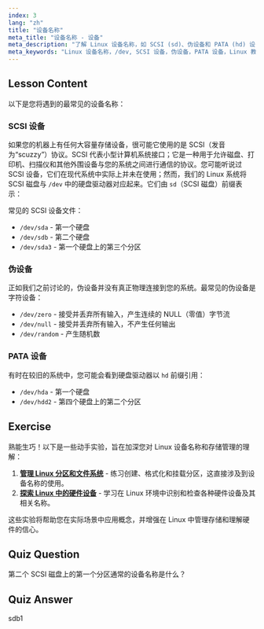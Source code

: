 ```yaml
---
index: 3
lang: "zh"
title: "设备名称"
meta_title: "设备名称 - 设备"
meta_description: "了解 Linux 设备名称，如 SCSI (sd)、伪设备和 PATA (hd) 设备。在这份适合初学者的指南中，了解 /dev/sda、/dev/null 等。"
meta_keywords: "Linux 设备名称，/dev, SCSI 设备，伪设备，PATA 设备，Linux 教程，Linux 初学者，设备文件"
---
```


## Lesson Content

以下是您将遇到的最常见的设备名称：

### SCSI 设备

如果您的机器上有任何大容量存储设备，很可能它使用的是 SCSI（发音为“scuzzy”）协议。SCSI 代表小型计算机系统接口；它是一种用于允许磁盘、打印机、扫描仪和其他外围设备与您的系统之间进行通信的协议。您可能听说过 SCSI 设备，它们在现代系统中实际上并未在使用；然而，我们的 Linux 系统将 SCSI 磁盘与 `/dev` 中的硬盘驱动器对应起来。它们由 `sd`（SCSI 磁盘）前缀表示：

常见的 SCSI 设备文件：

- `/dev/sda` - 第一个硬盘
- `/dev/sdb` - 第二个硬盘
- `/dev/sda3` - 第一个硬盘上的第三个分区

### 伪设备

正如我们之前讨论的，伪设备并没有真正物理连接到您的系统。最常见的伪设备是字符设备：

- `/dev/zero` - 接受并丢弃所有输入，产生连续的 NULL（零值）字节流
- `/dev/null` - 接受并丢弃所有输入，不产生任何输出
- `/dev/random` - 产生随机数

### PATA 设备

有时在较旧的系统中，您可能会看到硬盘驱动器以 `hd` 前缀引用：

- `/dev/hda` - 第一个硬盘
- `/dev/hdd2` - 第四个硬盘上的第二个分区

## Exercise

熟能生巧！以下是一些动手实验，旨在加深您对 Linux 设备名称和存储管理的理解：

1. **[管理 Linux 分区和文件系统](https://labex.io/zh/labs/comptia-manage-linux-partitions-and-filesystems-590845)** - 练习创建、格式化和挂载分区，这直接涉及到设备名称的使用。
2. **[探索 Linux 中的硬件设备](https://labex.io/zh/labs/comptia-explore-hardware-devices-in-linux-590861)** - 学习在 Linux 环境中识别和检查各种硬件设备及其相关名称。

这些实验将帮助您在实际场景中应用概念，并增强在 Linux 中管理存储和理解硬件的信心。

## Quiz Question

第二个 SCSI 磁盘上的第一个分区通常的设备名称是什么？

## Quiz Answer

sdb1
